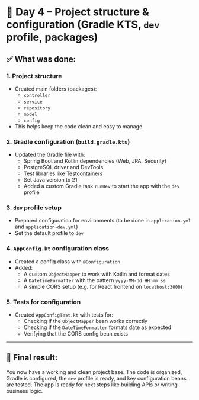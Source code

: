 # 🧩 Day 4 – Project structure & configuration (Gradle KTS, `dev` profile, packages)

## ✅ What was done:

### 1. Project structure
- Created main folders (packages):
    - `controller`
    - `service`
    - `repository`
    - `model`
    - `config`
- This helps keep the code clean and easy to manage.

### 2. Gradle configuration (`build.gradle.kts`)
- Updated the Gradle file with:
    - Spring Boot and Kotlin dependencies (Web, JPA, Security)
    - PostgreSQL driver and DevTools
    - Test libraries like Testcontainers
    - Set Java version to 21
    - Added a custom Gradle task `runDev` to start the app with the `dev` profile

### 3. `dev` profile setup
- Prepared configuration for environments (to be done in `application.yml` and `application-dev.yml`)
- Set the default profile to `dev`

### 4. `AppConfig.kt` configuration class
- Created a config class with `@Configuration`
- Added:
    - A custom `ObjectMapper` to work with Kotlin and format dates
    - A `DateTimeFormatter` with the pattern `yyyy-MM-dd HH:mm:ss`
    - A simple CORS setup (e.g. for React frontend on `localhost:3000`)

### 5. Tests for configuration
- Created `AppConfigTest.kt` with tests for:
    - Checking if the `ObjectMapper` bean works correctly
    - Checking if the `DateTimeFormatter` formats date as expected
    - Verifying that the CORS config bean exists

---

## 🎯 Final result:
You now have a working and clean project base. The code is organized, Gradle is configured, the `dev` profile is ready, and key configuration beans are tested. The app is ready for next steps like building APIs or writing business logic.

